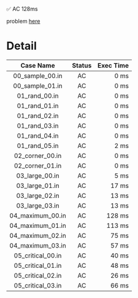 ✅  AC  128ms

problem [here](https://onlinejudge.u-aizu.ac.jp/courses/library/3/DSL/2/DSL_2_E)

# Detail

| Case Name | Status | Exec Time |
|:---------:|:------:|---------:|
| 00_sample_00.in | AC | 0 ms |
| 00_sample_01.in | AC | 0 ms |
| 01_rand_00.in | AC | 0 ms |
| 01_rand_01.in | AC | 0 ms |
| 01_rand_02.in | AC | 0 ms |
| 01_rand_03.in | AC | 0 ms |
| 01_rand_04.in | AC | 0 ms |
| 01_rand_05.in | AC | 2 ms |
| 02_corner_00.in | AC | 0 ms |
| 02_corner_01.in | AC | 0 ms |
| 03_large_00.in | AC | 5 ms |
| 03_large_01.in | AC | 17 ms |
| 03_large_02.in | AC | 13 ms |
| 03_large_03.in | AC | 13 ms |
| 04_maximum_00.in | AC | 128 ms |
| 04_maximum_01.in | AC | 113 ms |
| 04_maximum_02.in | AC | 75 ms |
| 04_maximum_03.in | AC | 57 ms |
| 05_critical_00.in | AC | 40 ms |
| 05_critical_01.in | AC | 48 ms |
| 05_critical_02.in | AC | 26 ms |
| 05_critical_03.in | AC | 66 ms |


